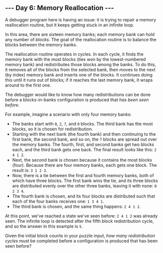 ﻿## --- Day 6: Memory Reallocation ---

A debugger program here is having an issue: it is trying to repair a memory reallocation routine, but it keeps getting stuck in an infinite loop.

In this area, there are  sixteen memory banks; each memory bank can hold any number of  _blocks_. The goal of the reallocation routine is to balance the blocks between the memory banks.

The reallocation routine operates in cycles. In each cycle, it finds the memory bank with the most blocks (ties won by the lowest-numbered memory bank) and redistributes those blocks among the banks. To do this, it removes all of the blocks from the selected bank, then moves to the next (by index) memory bank and inserts one of the blocks. It continues doing this until it runs out of blocks; if it reaches the last memory bank, it wraps around to the first one.

The debugger would like to know how many redistributions can be done before a blocks-in-banks configuration is produced that  _has been seen before_.

For example, imagine a scenario with only four memory banks:

-   The banks start with  `0`,  `2`,  `7`, and  `0`  blocks. The third bank has the most blocks, so it is chosen for redistribution.
-   Starting with the next bank (the fourth bank) and then continuing to the first bank, the second bank, and so on, the  `7`  blocks are spread out over the memory banks. The fourth, first, and second banks get two blocks each, and the third bank gets one back. The final result looks like this:  `2 4 1 2`.
-   Next, the second bank is chosen because it contains the most blocks (four). Because there are four memory banks, each gets one block. The result is:  `3 1 2 3`.
-   Now, there is a tie between the first and fourth memory banks, both of which have three blocks. The first bank wins the tie, and its three blocks are distributed evenly over the other three banks, leaving it with none:  `0 2 3 4`.
-   The fourth bank is chosen, and its four blocks are distributed such that each of the four banks receives one:  `1 3 4 1`.
-   The third bank is chosen, and the same thing happens:  `2 4 1 2`.

At this point, we've reached a state we've seen before:  `2 4 1 2`  was already seen. The infinite loop is detected after the fifth block redistribution cycle, and so the answer in this example is  `5`.

Given the initial block counts in your puzzle input,  _how many redistribution cycles_  must be completed before a configuration is produced that has been seen before?